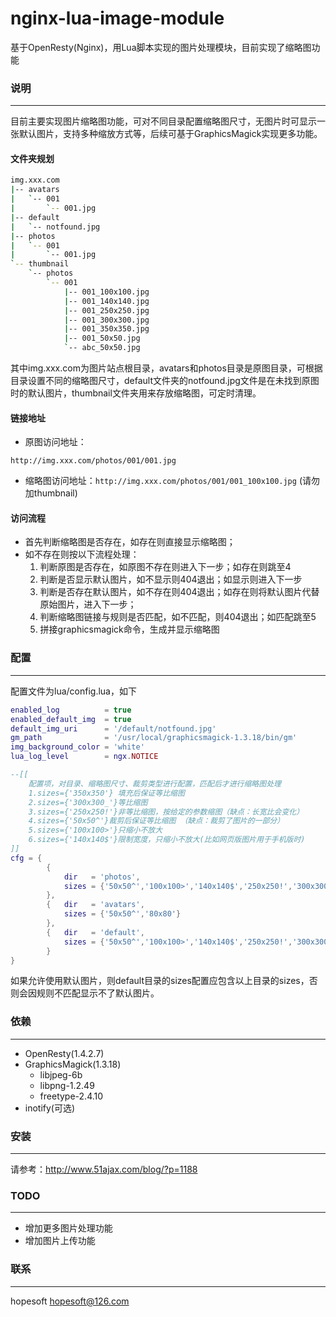 nginx-lua-image-module
===================================
基于OpenResty(Nginx)，用Lua脚本实现的图片处理模块，目前实现了缩略图功能

### 说明
-----------------------------------
目前主要实现图片缩略图功能，可对不同目录配置缩略图尺寸，无图片时可显示一张默认图片，支持多种缩放方式等，后续可基于GraphicsMagick实现更多功能。

#### 文件夹规划
```bash
img.xxx.com
|-- avatars
|   `-- 001
|       `-- 001.jpg
|-- default
|   `-- notfound.jpg
|-- photos
|   `-- 001
|       `-- 001.jpg
`-- thumbnail
    `-- photos
        `-- 001
            |-- 001_100x100.jpg
            |-- 001_140x140.jpg
            |-- 001_250x250.jpg
            |-- 001_300x300.jpg
            |-- 001_350x350.jpg
            |-- 001_50x50.jpg
            `-- abc_50x50.jpg        
```

其中img.xxx.com为图片站点根目录，avatars和photos目录是原图目录，可根据目录设置不同的缩略图尺寸，default文件夹的notfound.jpg文件是在未找到原图时的默认图片，thumbnail文件夹用来存放缩略图，可定时清理。

#### 链接地址
* 原图访问地址：
```
http://img.xxx.com/photos/001/001.jpg
```
* 缩略图访问地址：```http://img.xxx.com/photos/001/001_100x100.jpg``` (请勿加thumbnail)


#### 访问流程
* 首先判断缩略图是否存在，如存在则直接显示缩略图；
* 如不存在则按以下流程处理：
    1. 判断原图是否存在，如原图不存在则进入下一步；如存在则跳至4
    2. 判断是否显示默认图片，如不显示则404退出；如显示则进入下一步
    3. 判断是否存在默认图片，如不存在则404退出；如存在则将默认图片代替原始图片，进入下一步；
    4. 判断缩略图链接与规则是否匹配，如不匹配，则404退出；如匹配跳至5
    5. 拼接graphicsmagick命令，生成并显示缩略图

### 配置
-----------------------------------
配置文件为lua/config.lua，如下

```lua
enabled_log 		 = true
enabled_default_img  = true
default_img_uri 	 = '/default/notfound.jpg' 
gm_path				 = '/usr/local/graphicsmagick-1.3.18/bin/gm'
img_background_color = 'white'
lua_log_level        = ngx.NOTICE

--[[ 
	配置项，对目录、缩略图尺寸、裁剪类型进行配置，匹配后才进行缩略图处理
	1.sizes={'350x350'} 填充后保证等比缩图
	2.sizes={'300x300_'}等比缩图
	3.sizes={'250x250!'}非等比缩图，按给定的参数缩图（缺点：长宽比会变化）	
	4.sizes={'50x50^'}裁剪后保证等比缩图 （缺点：裁剪了图片的一部分）	
	5.sizes={'100x100>'}只缩小不放大		
	6.sizes={'140x140$'}限制宽度，只缩小不放大(比如网页版图片用于手机版时)	
]]
cfg = {
		{
			dir   = 'photos',
			sizes = {'50x50^','100x100>','140x140$','250x250!','300x300_','350x350'}
		},
		{	dir   = 'avatars',
			sizes = {'50x50^','80x80'}
		},
		{	dir   = 'default',
			sizes = {'50x50^','100x100>','140x140$','250x250!','300x300_','350x350','80x80'}
		}
}
```
如果允许使用默认图片，则default目录的sizes配置应包含以上目录的sizes，否则会因规则不匹配显示不了默认图片。

### 依赖
-----------------------------------
* OpenResty(1.4.2.7)
* GraphicsMagick(1.3.18)
  * libjpeg-6b
  * libpng-1.2.49
  * freetype-2.4.10    
* inotify(可选)


### 安装
-----------------------------------
请参考：http://www.51ajax.com/blog/?p=1188<br/>

### TODO
-----------------------------------
* 增加更多图片处理功能
* 增加图片上传功能

### 联系
-----------------------------------
hopesoft <hopesoft@126.com>